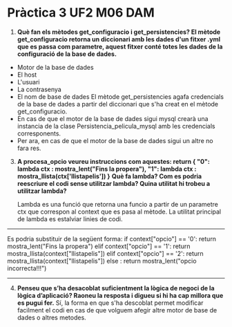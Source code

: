 # Pràctica 3 UF2 M06 DAM

1. **Què fan els mètodes get_configuracio i get_persistencies?
   El mètode get_configuracio retorna un diccionari amb les dades d'un fitxer .yml que es passa com parametre, aquest fitxer conté totes les dades de la configuració de la base de dades.**

- Motor de la base de dades
- El host
- L'usuari
- La contrasenya
- El nom de base de dades
  El mètode get_persistencies agafa credencials de la base de dades a partir del diccionari que s'ha creat en el mètode get_configuracio.
- En cas de que el motor de la base de dades sigui mysql crearà una instancia de la clase Persistencia_pelicula_mysql amb les credencials corresponents.
- Per ara, en cas de que el motor de la base de dades sigui un altre no fara res.

3. **A procesa_opcio veureu instruccions com aquestes:
   return {
   "0": lambda ctx : mostra_lent("Fins la propera"),
   "1": lambda ctx : mostra_llista(ctx['llistapelis'])
   }**
   **Què fa lambda? Com es podria reescriure el codi sense utilitzar lambda? Quina utilitat hi trobeu a utilitzar lambda?**
   
   Lambda es una funció que retorna una funcio a partir de un parametre ctx que correspon al context que es pasa al mètode. La utilitat principal de lambda es estalviar linies de codi.

---

Es podria substituir de la següent forma:
if context["opcio"] == '0': return mostra_lent("Fins la propera")
   elif context["opcio"] == '1': return mostra_llista(context["llistapelis"])
   elif context["opcio"] == '2': return mostra_llista(context["llistapelis"])
   else : return mostra_lent("opcio incorrecta!!!")

---

4. **Penseu que s’ha desacoblat suficientment la lògica de negoci de la lògica d’aplicació? Raoneu la resposta i digueu si hi ha cap millora que es pugui fer.**
Sí, la forma en que s'ha descoblat permet modificar facilment el codi en cas de que volguem afegir altre motor de base de dades o altres metodes.
